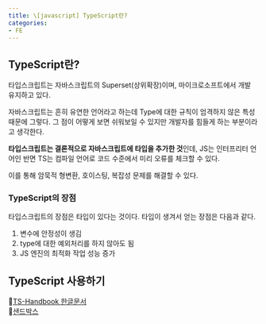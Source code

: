 ```yaml
---
title: \[javascript] TypeScript란?
categories:
- FE
---
```


## TypeScript란?

타입스크립트는 자바스크립트의 Superset(상위확장)이며, 마이크로소프트에서 개발 유지하고 있다.

자바스크립트는 흔히 유연한 언어라고 하는데 Type에 대한 규칙이 엄격하지 않은 특성 때문에 그렇다.
그 점이 어떻게 보면 쉬워보일 수 있지만 개발자를 힘들게 하는 부분이라고 생각한다.

**타입스크립트는 결론적으로 자바스크립트에 타입을 추가한 것**인데,
JS는 인터프리터 언어인 반면 TS는 컴파일 언어로 코드 수준에서 미리 오류를 체크할 수 있다.

이를 통해 암묵적 형변환, 호이스팅, 복잡성 문제를 해결할 수 있다.


### TypeScript의 장점

타입스크립트의 장점은 타입이 있다는 것이다.
타입이 생겨서 얻는 장점은 다음과 같다.

1. 변수에 안정성이 생김
2. type에 대한 예외처리를 하지 않아도 됨
3. JS 엔진의 최적화 작업 성능 증가


## TypeScript 사용하기

🔗<a href="https://typescript-kr.github.io/">TS-Handbook 한글문서</a>
<br>
🔗<a href="https://codesandbox.io/s/vanilla-ts">샌드박스</a>

